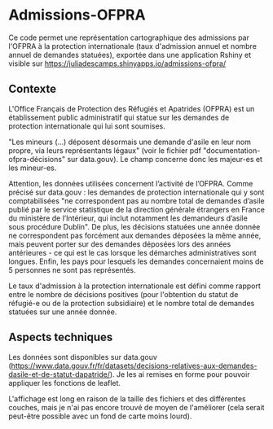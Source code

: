 # Admissions-OFPRA
Ce code permet une représentation cartographique des admissions par l'OFPRA à la protection internationale (taux d'admission annuel  et nombre annuel de demandes statuées), exportée dans une application Rshiny et visible sur https://juliadescamps.shinyapps.io/admissions-ofpra/ 

## Contexte
L'Office Français de Protection des Réfugiés et Apatrides (OFPRA) est un établissement public administratif qui statue sur les demandes de protection internationale qui lui sont soumises.

"Les mineurs (...) déposent désormais une demande d'asile en leur nom propre, via leurs représentants légaux" (voir le fichier pdf "documentation-ofpra-décisions" sur data.gouv). Le champ concerne donc les majeur-es et les mineur-es. 

Attention, les données utilisées concernent l’activité de l’OFPRA. Comme précisé sur data.gouv : les demandes de protection internationale qui y sont comptabilisées "ne correspondent pas au nombre total de demandes d’asile publié par le service statistique de la direction générale étrangers en France du ministère de l’Intérieur, qui inclut notamment les demandeurs d’asile sous procédure Dublin".
De plus, les décisions statuées une année donnée ne correspondent pas forcément aux demandes déposées la même année, mais peuvent porter sur des demandes déposées lors des années antérieures - ce qui est le cas lorsque les démarches administratives sont longues. Enfin, les pays pour lesquels les demandes concernaient moins de 5 personnes ne sont pas représentés.

Le taux d'admission à la protection internationale est défini comme rapport entre le nombre de décisions positives (pour l'obtention du statut de réfugié-e ou de la protection subsidiaire) et le nombre total de demandes statuées sur une année donnée.


## Aspects techniques
Les données sont disponibles sur data.gouv (https://www.data.gouv.fr/fr/datasets/decisions-relatives-aux-demandes-dasile-et-de-statut-dapatride/). Je les ai remises en forme pour pouvoir appliquer les fonctions de leaflet.

L'affichage est long en raison de la taille des fichiers et des différentes couches, mais je n'ai pas encore trouvé de moyen de l'améliorer (cela serait peut-être possible avec un fond de carte moins lourd). 
